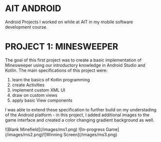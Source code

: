 # AIT ANDROID
Android Projects I worked on while at AIT in my mobile software development course.

# PROJECT 1: MINESWEEPER

The goal of this first project was to create a basic implementation of Minesweeper using our introductory knowledge in Android Studio and Kotlin. The main specifications of this project were:
 1. learn the basics of Kotlin programming
 2. create Activities
 3. implement custom XML UI
 4. draw on custom views
 5. apply basic View components

 I was able to extend these specification to further build on my understading of the Android platform - in this project, I added additional images to the game interface and created a color changing gradient background as well.

 <p float="left">
![Blank Minefield](/images/ms1.png) ![In-progress Game](/images/ms2.png)![Winning Screen](/images/ms3.png)
</p>
